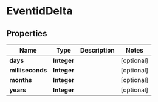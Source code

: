 # EventidDelta

## Properties
Name | Type | Description | Notes
------------ | ------------- | ------------- | -------------
**days** | **Integer** |  |  [optional]
**milliseconds** | **Integer** |  |  [optional]
**months** | **Integer** |  |  [optional]
**years** | **Integer** |  |  [optional]
